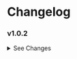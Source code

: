 # Changelog

### v1.0.2

<details><summary>See Changes</summary>

- Fixed issue with orbs/shine not being removed when conditions become false.

</details>
